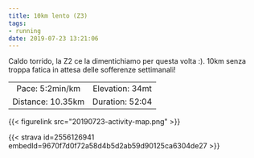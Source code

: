 ```yaml
---
title: 10km lento (Z3)
tags:
- running
date: 2019-07-23 13:21:06
---
```

Caldo torrido, la Z2 ce la dimentichiamo per questa volta :).
10km senza troppa fatica in attesa delle sofferenze settimanali!

| | |
| :-: | :-: |
| Pace: 5:2min/km | Elevation: 34mt |
| Distance: 10.35km | Duration: 52:04 |



{{< figurelink src="20190723-activity-map.png" >}}


{{< strava id=2556126941 embedId=9670f7d0f72a58d4b5d2ab59d90125ca6304de27 >}}
